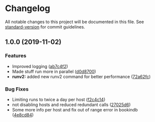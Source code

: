 # Changelog

All notable changes to this project will be documented in this file. See [standard-version](https://github.com/conventional-changelog/standard-version) for commit guidelines.

## 1.0.0 (2019-11-02)


### Features

* Improved logging ([ab7c4f2](https://github.com/gnur/demeter/commit/ab7c4f23a336e04fbfdf589dedc747588f4664f2))
* Made stuff run more in parallel ([d0d8700](https://github.com/gnur/demeter/commit/d0d8700306a7761ed1b3b0b73e48949ded43c1b1))
* **runv2:** added new runv2 command for better performance ([72a62fc](https://github.com/gnur/demeter/commit/72a62fcf615601675764eed0818a5cca070f7c03))


### Bug Fixes

* Limiting runs to twice a day per host ([f2c4c14](https://github.com/gnur/demeter/commit/f2c4c14d2a511fa9d6cc67c9427e6fc6d11a35b4))
* not disabling hosts and reduced redundant calls ([27025d6](https://github.com/gnur/demeter/commit/27025d6c84ca865a6f989394463804c0a6c56a8f))
* Some more info per host and fix out of range error in bookindb ([4e8cd84](https://github.com/gnur/demeter/commit/4e8cd84fd464b688c0a418921f1a20cc6d676441))
